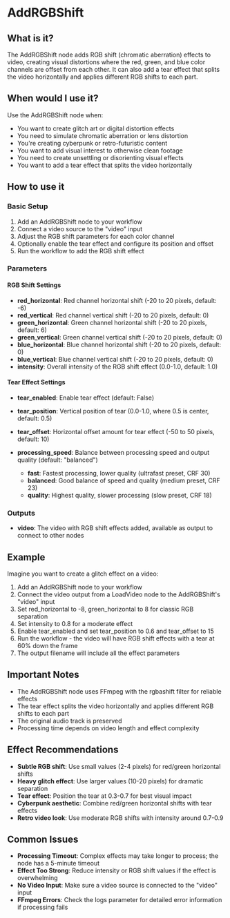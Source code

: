 # AddRGBShift

## What is it?

The AddRGBShift node adds RGB shift (chromatic aberration) effects to video, creating visual distortions where the red, green, and blue color channels are offset from each other. It can also add a tear effect that splits the video horizontally and applies different RGB shifts to each part.

## When would I use it?

Use the AddRGBShift node when:

- You want to create glitch art or digital distortion effects
- You need to simulate chromatic aberration or lens distortion
- You're creating cyberpunk or retro-futuristic content
- You want to add visual interest to otherwise clean footage
- You need to create unsettling or disorienting visual effects
- You want to add a tear effect that splits the video horizontally

## How to use it

### Basic Setup

1. Add an AddRGBShift node to your workflow
1. Connect a video source to the "video" input
1. Adjust the RGB shift parameters for each color channel
1. Optionally enable the tear effect and configure its position and offset
1. Run the workflow to add the RGB shift effect

### Parameters

#### RGB Shift Settings

- **red_horizontal**: Red channel horizontal shift (-20 to 20 pixels, default: -6)
- **red_vertical**: Red channel vertical shift (-20 to 20 pixels, default: 0)
- **green_horizontal**: Green channel horizontal shift (-20 to 20 pixels, default: 6)
- **green_vertical**: Green channel vertical shift (-20 to 20 pixels, default: 0)
- **blue_horizontal**: Blue channel horizontal shift (-20 to 20 pixels, default: 0)
- **blue_vertical**: Blue channel vertical shift (-20 to 20 pixels, default: 0)
- **intensity**: Overall intensity of the RGB shift effect (0.0-1.0, default: 1.0)

#### Tear Effect Settings

- **tear_enabled**: Enable tear effect (default: False)

- **tear_position**: Vertical position of tear (0.0-1.0, where 0.5 is center, default: 0.5)

- **tear_offset**: Horizontal offset amount for tear effect (-50 to 50 pixels, default: 10)

- **processing_speed**: Balance between processing speed and output quality (default: "balanced")

    - **fast**: Fastest processing, lower quality (ultrafast preset, CRF 30)
    - **balanced**: Good balance of speed and quality (medium preset, CRF 23)
    - **quality**: Highest quality, slower processing (slow preset, CRF 18)

### Outputs

- **video**: The video with RGB shift effects added, available as output to connect to other nodes

## Example

Imagine you want to create a glitch effect on a video:

1. Add an AddRGBShift node to your workflow
1. Connect the video output from a LoadVideo node to the AddRGBShift's "video" input
1. Set red_horizontal to -8, green_horizontal to 8 for classic RGB separation
1. Set intensity to 0.8 for a moderate effect
1. Enable tear_enabled and set tear_position to 0.6 and tear_offset to 15
1. Run the workflow - the video will have RGB shift effects with a tear at 60% down the frame
1. The output filename will include all the effect parameters

## Important Notes

- The AddRGBShift node uses FFmpeg with the rgbashift filter for reliable effects
- The tear effect splits the video horizontally and applies different RGB shifts to each part
- The original audio track is preserved
- Processing time depends on video length and effect complexity

## Effect Recommendations

- **Subtle RGB shift**: Use small values (2-4 pixels) for red/green horizontal shifts
- **Heavy glitch effect**: Use larger values (10-20 pixels) for dramatic separation
- **Tear effect**: Position the tear at 0.3-0.7 for best visual impact
- **Cyberpunk aesthetic**: Combine red/green horizontal shifts with tear effects
- **Retro video look**: Use moderate RGB shifts with intensity around 0.7-0.9

## Common Issues

- **Processing Timeout**: Complex effects may take longer to process; the node has a 5-minute timeout
- **Effect Too Strong**: Reduce intensity or RGB shift values if the effect is overwhelming
- **No Video Input**: Make sure a video source is connected to the "video" input
- **FFmpeg Errors**: Check the logs parameter for detailed error information if processing fails
